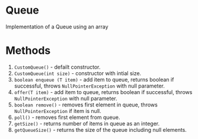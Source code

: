 # Queue
Implementation of a Queue using an array

# Methods

1. `CustomQueue()` - defailt constructor.
2. `CustomQueue(int size)` - constructor with intial size.
3. `boolean enqueue (T item)` - add item to queue, returns boolean if successful, throws `NullPointerException` with null parameter.
4. `offer(T item)` - add item to queue, returns boolean if successful, throws `NullPointerException` with null parameter.
5. `boolean remove()` - removes first element in queue, throws `NullPointerException` if item is null.
6. `poll()` - removes first element from queue.
7. `getSize()` - returns number of items in queue as an integer.
8. `getQueueSize()` - returns the size of the queue including null elements.
